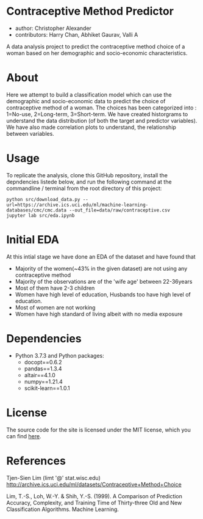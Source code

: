 # Contraceptive Method Predictor
- author: Christopher Alexander
- contributors: Harry Chan, Abhiket Gaurav, Valli A

A data analysis project to predict the contraceptive method choice of a woman based on her demographic and socio-economic characteristics.
# About

Here we attempt to build a classification model which can use the demographic and socio-economic data to predict the choice of contraceptive method of a woman. The choices has been categorized into : 1=No-use, 2=Long-term, 3=Short-term. We have created historgrams to understand the data distribution (of both the target and predictor variables). We have also made correlation plots to understand, the relationship between variables.

# Usage
To replicate the analysis, clone this GitHub repository, install the depndencies listede below, and run the following command at the commandline / terminal from the root directory of this project:

    python src/download_data.py --url=https://archive.ics.uci.edu/ml/machine-learning-databases/cmc/cmc.data --out_file=data/raw/contraceptive.csv
    jupyter lab src/eda.ipynb


# Initial EDA
At this intial stage we have done an EDA of the dataset and have found that 

- Majority of the women(~43% in the given dataset) are not using any contraceptive method
- Majority of the observations are  of the 'wife age' between 22-36years
- Most of them have 2-3 children
- Women have high level of education, Husbands too have high level of education.
- Most of women are not working
- Women have high standard of living albeit with no media exposure

# Dependencies
- Python 3.7.3 and Python packages:
    - docopt==0.6.2
    - pandas==1.3.4
    - altair==4.1.0
    - numpy==1.21.4
    - scikit-learn==1.0.1

# License
The source code for the site is licensed under the MIT license, which you can find [here](https://github.com/UBC-MDS/contraceptive_method_predictor/blob/main/LICENSE).
# References 
Tjen-Sien Lim (limt '@' stat.wisc.edu) http://archive.ics.uci.edu/ml/datasets/Contraceptive+Method+Choice

Lim, T.-S., Loh, W.-Y. & Shih, Y.-S. (1999). A Comparison of Prediction Accuracy, Complexity, and Training Time of Thirty-three Old and New Classification Algorithms. Machine Learning. 
